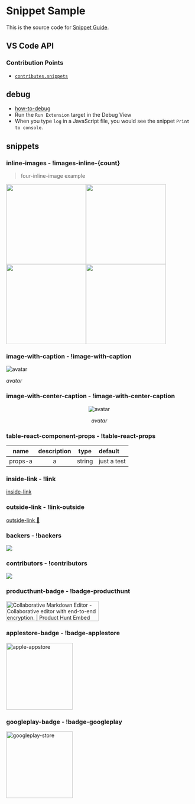# Snippet Sample

This is the source code for [Snippet Guide](https://code.visualstudio.com/api/language-extensions/snippet-guide).

## VS Code API

### Contribution Points

- [`contributes.snippets`](https://code.visualstudio.com/api/references/contribution-points#contributes.snippets)

## debug

- [how-to-debug](https://code.visualstudio.com/api/get-started/your-first-extension)
- Run the `Run Extension` target in the Debug View
- When you type `log` in a JavaScript file, you would see the snippet `Print to console`.

## snippets

### inline-images - !images-inline-{count}
> four-inline-image example

<a><img src='https://avatars2.githubusercontent.com/u/6839576?s=460&u=ae20ee0b187d0c4f70cae7daa12ae09fb47b78a9&v=4' width='216' /></a><a><img src='https://avatars2.githubusercontent.com/u/6839576?s=460&u=ae20ee0b187d0c4f70cae7daa12ae09fb47b78a9&v=4' width='216' /></a><a><img src='https://avatars2.githubusercontent.com/u/6839576?s=460&u=ae20ee0b187d0c4f70cae7daa12ae09fb47b78a9&v=4' width='216' /></a><a><img src='https://avatars2.githubusercontent.com/u/6839576?s=460&u=ae20ee0b187d0c4f70cae7daa12ae09fb47b78a9&v=4' width='216' /></a>

### image-with-caption - !image-with-caption

![avatar](https://avatars2.githubusercontent.com/u/6839576?s=460&u=ae20ee0b187d0c4f70cae7daa12ae09fb47b78a9&v=4 "avatar")

*avatar*

### image-with-center-caption - !image-with-center-caption

<div align="center">

![avatar](https://avatars2.githubusercontent.com/u/6839576?s=460&u=ae20ee0b187d0c4f70cae7daa12ae09fb47b78a9&v=4 "avatar")

*avatar*

</div>

### table-react-component-props - !table-react-props

|name|description|type|default|
|:---:|:---:|:---:|:---|
|props-a|a|string|just a test|

### inside-link - !link

[inside-link](https://github.com/JiangWeixian/vscode-github-md-like-notion)

### outside-link - !link-outside

[outside-link 🔗](https://github.com/JiangWeixian/vscode-github-md-like-notion)

### backers - !backers

<a href="https://opencollective.com/react-three-fiber#backers" target="_blank">
  <img src="https://opencollective.com/react-three-fiber/backers.svg?width=890"/>
</a>

### contributors - !contributors

<a href="https://github.com/react-spring/react-three-fiber/graphs/contributors">
  <img src="https://opencollective.com/react-three-fiber/contributors.svg?width=890" />
</a>

### producthunt-badge - !badge-producthunt

<a href="https://www.producthunt.com/posts/collaborative-markdown-editor?utm_source=badge-featured&utm_medium=badge&utm_souce=badge-collaborative-markdown-editor" target="_blank"><img src="https://api.producthunt.com/widgets/embed-image/v1/featured.svg?post_id=91983&theme=light" alt="Collaborative Markdown Editor - Collaborative editor with end-to-end encryption. | Product Hunt Embed" style="width: 250px; height: 54px;" width="250px" height="54px" /></a>

### applestore-badge - !badge-applestore

<a src=''><img width='180' alt='apple-appstore' src='https://user-images.githubusercontent.com/6839576/83937447-42f3e280-a7ff-11ea-9ca6-b20a0a8d3f09.png'></a>

### googleplay-badge - !badge-googleplay

<a src=''><img width='180' alt='googleplay-store' src='https://user-images.githubusercontent.com/6839576/83937448-44250f80-a7ff-11ea-8998-b97dc4fb2395.png'></a>